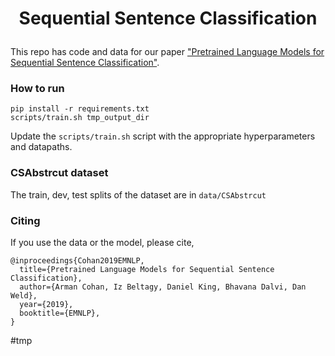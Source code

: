 # <p align=center>Sequential Sentence Classification</p>
This repo has code and data for our paper ["Pretrained Language Models for Sequential Sentence Classification"](https://arxiv.org/pdf/1909.04054.pdf).

### How to run

```
pip install -r requirements.txt
scripts/train.sh tmp_output_dir
```

Update the `scripts/train.sh` script with the appropriate hyperparameters and datapaths.

### CSAbstrcut dataset

The train, dev, test splits of the dataset are in `data/CSAbstrcut`
### Citing

If you use the data or the model, please cite,
```
@inproceedings{Cohan2019EMNLP,
  title={Pretrained Language Models for Sequential Sentence Classification},
  author={Arman Cohan, Iz Beltagy, Daniel King, Bhavana Dalvi, Dan Weld},
  year={2019},
  booktitle={EMNLP},
}
```
#tmp
